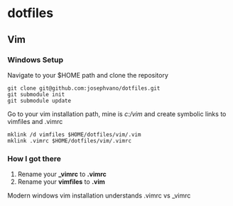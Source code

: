 # dotfiles

## Vim

### Windows Setup

Navigate to your $HOME path and clone the repository

    git clone git@github.com:josephvano/dotfiles.git
    git submodule init
    git submodule update

Go to your vim installation path, mine is _c:/vim_ and create symbolic links to vimfiles and .vimrc

    mklink /d vimfiles $HOME/dotfiles/vim/.vim
    mklink .vimrc $HOME/dotfiles/vim/.vimrc

### How I got there
1. Rename your **_vimrc** to **.vimrc**
2. Rename your **vimfiles** to **.vim**

Modern windows vim installation understands .vimrc vs _vimrc
